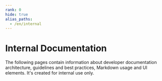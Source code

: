 ```yaml
---
rank: 0
hide: true
alias_paths: 
  - /en/internal
---
```


<!-- does not need translation -->

# Internal Documentation

The following pages contain information about developer documentation architecture, guidelines and best practices, Markdown usage and UI elements.
It's created for internal use only.
